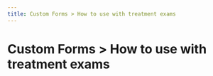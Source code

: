 ```yaml
---
title: Custom Forms > How to use with treatment exams
---
```


# Custom Forms > How to use with treatment exams
